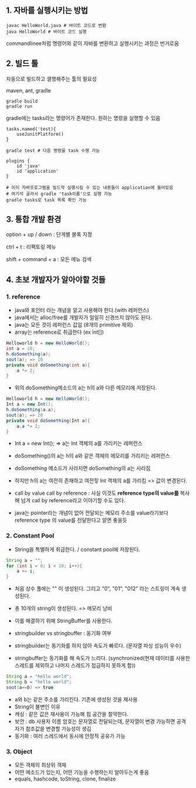## 1. 자바를 실행시키는 방법
```commandline
javac HelloWorld.java # 바이트 코드로 변환
java HelloWorld # 바이트 코드 실행
```
commandlinee처럼 명령어와 같이 자바를 변환하고 실행시키는 과정은 번거로움

## 2. 빌드 툴
자동으로 빌드하고 샐행해주는 툴의 필요성

maven, ant, gradle
```commandline
gradle build
gradle run
```
gradle에는 tasks라는 명령어가 존재한다. 원하는 명령을 실행할 수 있음
```commandline
tasks.named('test){
    useJunitPlatform()
}

gradle test # 다음 명령을 task 수행 가능

plugins {
    id 'java'
    id 'application'
}

# 이미 자바프로그램을 빌드학 실행시킬 수 있는 내용들이 application에 들어있음
# 여기석 골라서 gradle 'task이름'으로 실행 가능  
gradle tasks로 task 목록 확인 가능 
```

## 3. 통합 개발 환경
option + up / down : 단게별 블록 지정

ctrl + t : 리팩토링 메뉴

shift + command + a : 모든 메뉴 검색

## 4. 초보 개발자가 알아야할 것들
### 1. reference
- java와 포인터 라는 개념을 알고 사용해야 한다.(with 레퍼런스)
- java에서는 alloc/free를 개발자가 일일히 신경쓰지 않아도 된다.
- java는 모든 것이 레퍼런스 값임 (8개의 primitive 제외)
- array는 reference로 취급한다 (ex int[])

```java
Helloworld h = new HelloWorld();
int a = 10;
h.doSomething(a);
sout(a); => 10
private void doSomething(int a){
    a *= 2;
}

```
- 위의 doSomething메소드의 a는 h의 a와 다른 메모리에 저장된다.
```java
Helloworld h = new HelloWorld();
Int a = new Int();
h.doSomething(a.a);
sout(a); => 20
private void doSomething(Int a){
    a.a *= 2;
}
```
- Int a = new Int(); => a는 Int 객체의 a를 가리키는 레퍼런스
- doSomething()의 a는 h의 a와 같은 객체의 메모리를 가리키는 레퍼런스
- doSomething 메소드가 사라지면 doSomething의 a는 사라짐
- 하지만 h의 a는 여전히 존재하고 여전힣 Int 객체의 a를 가리킴 => 값이 변경된다.

- call by value call by reference : 사실 이것도 **reference type의  value를** 복사해 넘겨 call by reference라고 이야기할 수도 있다.
- java는 pointer라는 개념이 없어 전달되는 메모리 주소를 value라기보다 reference type 의 value를 전달한다고 알면 좋을듯

### 2. Constant Pool
- String을 특별하게 취급한다. / constant pool에 저장된다.
```java
String a = "";
for (int i = 0; i < 10; i++){
    a += i;
}
```
- 처음 상수 풀에는 "" 이 생성된다. 그리고 "0", "01", "012" 라는 스트링이 계속 생성된다.
- 총 10개의 string이 생성된다. => 메모리 낭비

- 이를 해결하기 위해 StringBuffer를 사용한다.
- stringbuilder vs stringbuffer : 동기화 여부
- stringbuilder는 동기화를 하지 않아 속도가 빠르다. (문자열 파싱 성능이 우수)
- stringbuffer는 동기화를 해 속도가 느리다. (synchronized(현재 데이터를 사용한 스레드를 제외하고 나머지 스레드가 접급하지 못하게 함))
```java
String a = "hello world";
String b = "hello world";
sout(a==b) => true
```
- a와 b는 같은 주소를 가리킨다. 기존에 생성된 것을 재사용
- String이 불변인 이유
- 캐싱 : 같은 값은 재사용이 가능해 힙 공간을 절약한다.
- 보안 : db 사용자 이름 암호는 문자열로 전달되는데, 문자열이 변경 가능하면 공격자가 참조값을 변경할 가능성이 생김
- 동기화 : 여러 스레드에서 동시에 안정적 공유가 가능

### 3. Object
- 모든 객체의 최상위 객체
- 어떤 메소드가 있는지, 어떤 기능을 수행하는지 알아두는게 좋음
- equals, hashcode, toString, clone, finalize
